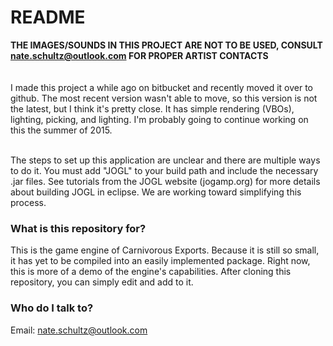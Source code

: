 # README #

<b>THE IMAGES/SOUNDS IN THIS PROJECT ARE NOT TO BE USED, CONSULT nate.schultz@outlook.com FOR PROPER ARTIST CONTACTS </b>  
</br>  
I made this project a while ago on bitbucket and recently moved it over to github. The most recent version wasn't able to move, so this version is not the latest, but I think it's pretty close. It has simple rendering (VBOs), lighting, picking, and lighting. I'm probably going to continue working on this the summer of 2015. 
  
</br>  
The steps to set up this application are unclear and there are multiple ways to do it. You must add "JOGL" to your build path and include the necessary .jar files. See tutorials from the JOGL website (jogamp.org) for more details about building JOGL in eclipse. We are working toward simplifying this process.

### What is this repository for? ###

This is the game engine of Carnivorous Exports. Because it is still so small, it has yet to be compiled into an easily implemented package. Right now, this is more of a demo of the engine's capabilities. After cloning this repository, you can simply edit and add to it.

### Who do I talk to? ###

Email: nate.schultz@outlook.com
